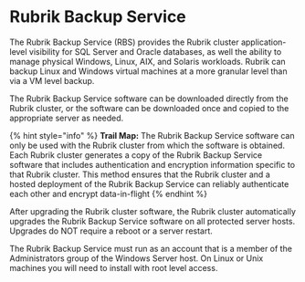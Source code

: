 # Rubrik Backup Service

The Rubrik Backup Service \(RBS\) provides the Rubrik cluster application-level visibility for SQL Server and Oracle databases, as well the ability to manage physical Windows, Linux, AIX, and Solaris workloads. Rubrik can backup Linux and Windows virtual machines at a more granular level than via a VM level backup.

The Rubrik Backup Service software can be downloaded directly from the Rubrik cluster, or the software can be downloaded once and copied to the appropriate server as needed.

{% hint style="info" %}
**Trail Map:** The Rubrik Backup Service software can only be used with the Rubrik cluster from which the software is obtained. Each Rubrik cluster generates a copy of the Rubrik Backup Service software that includes authentication and encryption information specific to that Rubrik cluster. This method ensures that the Rubrik cluster and a hosted deployment of the Rubrik Backup Service can reliably authenticate each other and encrypt data-in-flight
{% endhint %}

After upgrading the Rubrik cluster software, the Rubrik cluster automatically upgrades the Rubrik Backup Service software on all protected server hosts. Upgrades do NOT require a reboot or a server restart.

The Rubrik Backup Service must run as an account that is a member of the Administrators group of the Windows Server host. On Linux or Unix machines you will need to install with root level access.

